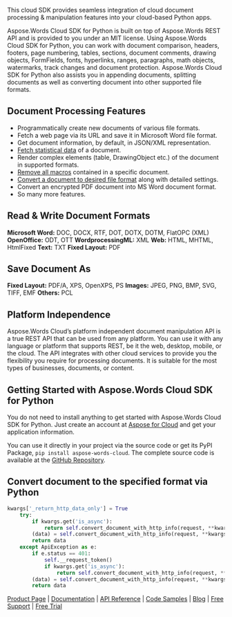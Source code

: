 This cloud SDK provides seamless integration of cloud document processing & manipulation features into your cloud-based Python apps.

Aspose.Words Cloud SDK for Python is built on top of Aspose.Words REST API and is provided to you under an MIT license. Using Aspose.Words Cloud SDK for Python, you can work with document comparison, headers, footers, page numbering, tables, sections, document comments, drawing objects, FormFields, fonts, hyperlinks, ranges, paragraphs, math objects, watermarks, track changes and document protection. Aspose.Words Cloud SDK for Python also assists you in appending documents, splitting documents as well as converting document into other supported file formats.

## Document Processing Features

- Programmatically create new documents of various file formats.
- Fetch a web page via its URL and save it in Microsoft Word file format.
- Get document information, by default, in JSON/XML representation.
- [Fetch statistical data](https://docs.aspose.cloud/display/wordscloud/Get+Document+Statistics) of a document.
- Render complex elements (table, DrawingObject etc.) of the document in supported formats.
- [Remove all macros](https://docs.aspose.cloud/display/wordscloud/Remove+all+Macros+from+Document) contained in a specific document.
- [Convert a document to desired file format](https://docs.aspose.cloud/display/wordscloud/Convert+Document+to+Destination+Format+with+Detailed+Settings+and+Save+Result+to+Storage) along with detailed settings.
- Convert an encrypted PDF document into MS Word document format.
- So many more features.

## Read & Write Document Formats

**Microsoft Word:** DOC, DOCX, RTF, DOT, DOTX, DOTM, FlatOPC (XML)
**OpenOffice:** ODT, OTT
**WordprocessingML:** XML
**Web:** HTML, MHTML, HtmlFixed
**Text:** TXT
**Fixed Layout:** PDF

## Save Document As

**Fixed Layout:** PDF/A, XPS, OpenXPS, PS
**Images:** JPEG, PNG, BMP, SVG, TIFF, EMF
**Others:** PCL

## Platform Independence

Aspose.Words Cloud’s platform independent document manipulation API is a true REST API that can be used from any platform. You can use it with any language or platform that supports REST, be it the web, desktop, mobile, or the cloud. The API integrates with other cloud services to provide you the flexibility you require for processing documents. It is suitable for the most types of businesses, documents, or content.

## Getting Started with Aspose.Words Cloud SDK for Python

You do not need to install anything to get started with Aspose.Words Cloud SDK for Python. Just create an account at [Aspose for Cloud](https://dashboard.aspose.cloud/#/apps) and get your application information.

You can use it directly in your project via the source code or get its PyPI Package, `pip install aspose-words-cloud`. The complete source code is available at the [GitHub Repository](https://github.com/aspose-words-cloud/aspose-words-cloud-python).

## Convert document to the specified format via Python

```python
kwargs['_return_http_data_only'] = True
    try:
        if kwargs.get('is_async'):
            return self.convert_document_with_http_info(request, **kwargs)  # noqa: E501
        (data) = self.convert_document_with_http_info(request, **kwargs)  # noqa: E501
        return data
    except ApiException as e:
        if e.status == 401:
            self.__request_token()
            if kwargs.get('is_async'):
                return self.convert_document_with_http_info(request, **kwargs)  # noqa: E501
        (data) = self.convert_document_with_http_info(request, **kwargs)  # noqa: E501
        return data
```

[Product Page](https://products.aspose.cloud/words/python) | [Documentation](https://docs.aspose.cloud/display/wordscloud/Home) | [API Reference](https://apireference.aspose.cloud/words/) | [Code Samples](https://github.com/aspose-words-cloud/aspose-words-cloud-python) | [Blog](https://blog.aspose.cloud/category/words/) | [Free Support](https://forum.aspose.cloud/c/words) | [Free Trial](https://dashboard.aspose.cloud/#/apps)
